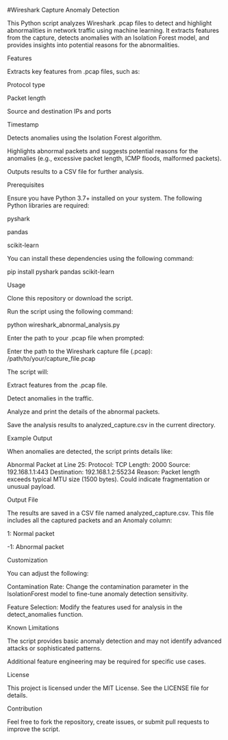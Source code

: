 #Wireshark Capture Anomaly Detection

This Python script analyzes Wireshark .pcap files to detect and highlight abnormalities in network traffic using machine learning. It extracts features from the capture, detects anomalies with an Isolation Forest model, and provides insights into potential reasons for the abnormalities.

Features

Extracts key features from .pcap files, such as:

Protocol type

Packet length

Source and destination IPs and ports

Timestamp

Detects anomalies using the Isolation Forest algorithm.

Highlights abnormal packets and suggests potential reasons for the anomalies (e.g., excessive packet length, ICMP floods, malformed packets).

Outputs results to a CSV file for further analysis.

Prerequisites

Ensure you have Python 3.7+ installed on your system. The following Python libraries are required:

pyshark

pandas

scikit-learn

You can install these dependencies using the following command:

pip install pyshark pandas scikit-learn

Usage

Clone this repository or download the script.

Run the script using the following command:

python wireshark_abnormal_analysis.py

Enter the path to your .pcap file when prompted:

Enter the path to the Wireshark capture file (.pcap): /path/to/your/capture_file.pcap

The script will:

Extract features from the .pcap file.

Detect anomalies in the traffic.

Analyze and print the details of the abnormal packets.

Save the analysis results to analyzed_capture.csv in the current directory.

Example Output

When anomalies are detected, the script prints details like:

Abnormal Packet at Line 25:
  Protocol: TCP
  Length: 2000
  Source: 192.168.1.1:443
  Destination: 192.168.1.2:55234
  Reason: Packet length exceeds typical MTU size (1500 bytes). Could indicate fragmentation or unusual payload.

Output File

The results are saved in a CSV file named analyzed_capture.csv. This file includes all the captured packets and an Anomaly column:

1: Normal packet

-1: Abnormal packet

Customization

You can adjust the following:

Contamination Rate: Change the contamination parameter in the IsolationForest model to fine-tune anomaly detection sensitivity.

Feature Selection: Modify the features used for analysis in the detect_anomalies function.

Known Limitations

The script provides basic anomaly detection and may not identify advanced attacks or sophisticated patterns.

Additional feature engineering may be required for specific use cases.

License

This project is licensed under the MIT License. See the LICENSE file for details.

Contribution

Feel free to fork the repository, create issues, or submit pull requests to improve the script.


